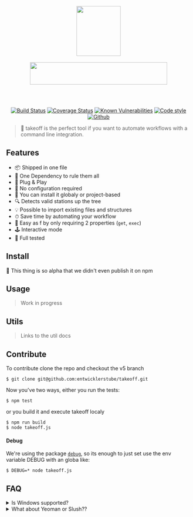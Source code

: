 <br />
<br />
<p align="center">
  <img src="https://user-images.githubusercontent.com/528550/47579833-709f5700-d94d-11e8-9302-cd303c6d3ddf.gif" width="120" height="136">
  <br />  <br />
  <img src="https://user-images.githubusercontent.com/528550/47447802-b679e500-d7be-11e8-82a0-e446cd06b991.jpg" width="374" height="61" />
</p>
<br />
<br />

<p align="center">
  <a href="https://travis-ci.org/entwicklerstube/takeoff"><img alt="Build Status" src="https://travis-ci.org/entwicklerstube/takeoff.svg?branch=master" /></a>
  <a href="https://coveralls.io/github/entwicklerstube/takeoff?branch=v5"><img alt="Coverage Status" src="https://coveralls.io/repos/github/entwicklerstube/takeoff/badge.svg?branch=v5"/></a>
  <a href="https://snyk.io/test/github/entwicklerstube/takeoff?targetFile=package.json"><img alt="Known Vulnerabilities" src="https://snyk.io/test/github/entwicklerstube/takeoff/badge.svg?targetFile=package.json"/></a>
  <a href="https://prettier.io/"><img alt="Code style" src="https://img.shields.io/badge/codestyle-prettier-blue.svg"/></a>
  <a href="https://github.com/entwicklerstube/takeoff/"><img alt="Github" src="https://img.shields.io/github/license/mashape/apistatus.svg?style=flat"/></a>
</p>

> 🚀 takeoff is the perfect tool if you want to automate workflows with a command line integration.

## Features

- 📦 Shipped in one file
- 🧙‍ One Dependency to rule them all
- 🔌 Plug & Play
- 💎 No configuration required
- 🌟 You can install it globaly or project-based
- 🔍 Detects valid stations up the tree
- 💡 Possible to import existing files and structures
- ⏱ Save time by automating your workflow
- 💁‍ Easy as f by only requiring 2 properties (`get`, `exec`)
- 🕹 Interactive mode
- 💚 Full tested

## Install

🤭 This thing is so alpha that we didn't even publish it on npm

## Usage

> Work in progress

## Utils

> Links to the util docs

## Contribute

To contribute clone the repo and checkout the v5 branch

```
$ git clone git@github.com:entwicklerstube/takeoff.git
```

Now you've two ways, either you run the tests:

```
$ npm test
```

or you build it and execute takeoff localy

```
$ npm run build
$ node takeoff.js
```

#### Debug

We're using the package [`debug`](https://www.npmjs.com/package/debug), so its enough to just set use the env variable DEBUG with an globa like:

```
$ DEBUG=* node takeoff.js
```

## FAQ

<details><summary>Is Windows supported?</summary>
  <img src="https://user-images.githubusercontent.com/528550/47322882-e52a7b00-d659-11e8-9f59-b3778a448196.gif" />
  <p>
    Maybe, its not tested on Windows, since takeoff works a lot with the OS`file-system its more likely that there is something not working. If you step on a bug on windows just create an issue and describe it.
  </p>
</details>

<details><summary>What about Yeoman or Slush??</summary>
  <p>
    Those tools are really great and you can do everything you can do with takeoff also with ones of these. The big difference
    between other tools like them and takeoff is the focus on the maximum simple API and the focus of maximum CLI customisation.
  </p>
</details>
